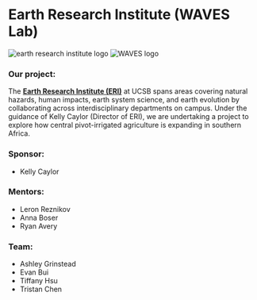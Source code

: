 
# Earth Research Institute (WAVES Lab)

![earth research institute logo](images/eri_logo.png)
![WAVES logo](images/WAVES_logo.png)

### Our project:
The **[Earth Research Institute (ERI)](https://www.eri.ucsb.edu)** at UCSB spans areas covering natural hazards, human impacts, earth system science, and earth evolution by collaborating across interdisciplinary departments on campus. Under the guidance of Kelly Caylor (Director of ERI), we are undertaking a project to explore how central pivot-irrigated agriculture is expanding in southern Africa.

### Sponsor:
- Kelly Caylor

### Mentors: 
- Leron Reznikov
- Anna Boser
- Ryan Avery

### Team: 
- Ashley Grinstead
- Evan Bui
- Tiffany Hsu
- Tristan Chen

